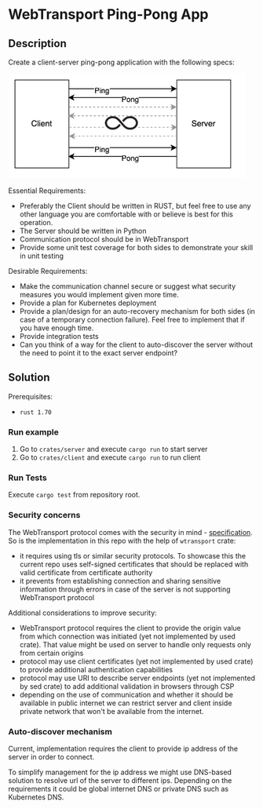 # WebTransport Ping-Pong App

## Description

Create a client-server ping-pong application with the following specs:

![client-server](assets/client-server.png)

Essential Requirements:
- Preferably the Client should be written in RUST, but feel free to use any other language
you are comfortable with or believe is best for this operation.
- The Server should be written in Python
- Communication protocol should be in WebTransport
- Provide some unit test coverage for both sides to demonstrate your skill in unit testing

Desirable Requirements:
- Make the communication channel secure or suggest what security measures you would
implement given more time.
- Provide a plan for Kubernetes deployment
- Provide a plan/design for an auto-recovery mechanism for both sides (in case of a
temporary connection failure). Feel free to implement that if you have enough time.
- Provide integration tests
- Can you think of a way for the client to auto-discover the server without the need to point
it to the exact server endpoint?

## Solution

Prerequisites:
- `rust 1.70`

### Run example

1. Go to `crates/server` and execute `cargo run` to start server
2. Go to `crates/client` and execute `cargo run` to run client

### Run Tests

Execute `cargo test` from repository root.

### Security concerns

The WebTransport protocol comes with the security in mind - [specification](https://datatracker.ietf.org/doc/html/draft-ietf-webtrans-http3/#name-security-considerations-20). So is the implementation in this repo with the help of `wtransport` crate:

- it requires using tls or similar security protocols. To showcase this the current repo uses self-signed certificates that should be replaced with valid certificate from certificate authority
- it prevents from establishing connection and sharing sensitive information through errors in case of the server is not supporting WebTransport protocol

Additional considerations to improve security:
- WebTransport protocol requires the client to provide the origin value from which connection was initiated (yet not implemented by used crate). That value might be used on server to handle only requests only from certain origins
- protocol may use client certificates (yet not implemented by used crate) to provide additional authentication capabilities
- protocol may use URI to describe server endpoints (yet not implemented by sed crate) to add additional validation in browsers through CSP
- depending on the use of communication and whether it should be available in public internet we can restrict server and client inside private network that won't be available from the internet.

### Auto-discover mechanism

Current, implementation requires the client to provide ip address of the server in order to connect.

To simplify management for the ip address we might use DNS-based solution to resolve url of the server to different ips. Depending on the requirements it could be global internet DNS or private DNS such as Kubernetes DNS.
